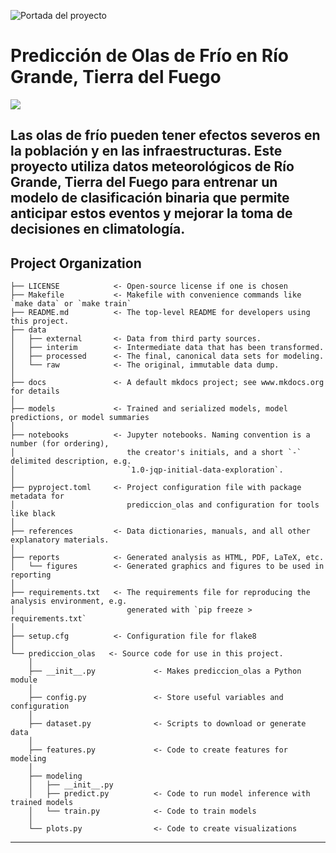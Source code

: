 ![Portada del proyecto]([https://example.com/tu_imagen.png](https://es.pinterest.com/pin/147704062773132373/))


# Predicción de Olas de Frío en Río Grande, Tierra del Fuego

<a target="_blank" href="https://cookiecutter-data-science.drivendata.org/">
    <img src="https://img.shields.io/badge/CCDS-Project%20template-328F97?logo=cookiecutter" />
</a>

## Las olas de frío pueden tener efectos severos en la población y en las infraestructuras. Este proyecto utiliza datos meteorológicos de Río Grande, Tierra del Fuego para entrenar un modelo de clasificación binaria que permite anticipar estos eventos y mejorar la toma de decisiones en climatología.



## Project Organization

```
├── LICENSE            <- Open-source license if one is chosen
├── Makefile           <- Makefile with convenience commands like `make data` or `make train`
├── README.md          <- The top-level README for developers using this project.
├── data
│   ├── external       <- Data from third party sources.
│   ├── interim        <- Intermediate data that has been transformed.
│   ├── processed      <- The final, canonical data sets for modeling.
│   └── raw            <- The original, immutable data dump.
│
├── docs               <- A default mkdocs project; see www.mkdocs.org for details
│
├── models             <- Trained and serialized models, model predictions, or model summaries
│
├── notebooks          <- Jupyter notebooks. Naming convention is a number (for ordering),
│                         the creator's initials, and a short `-` delimited description, e.g.
│                         `1.0-jqp-initial-data-exploration`.
│
├── pyproject.toml     <- Project configuration file with package metadata for 
│                         prediccion_olas and configuration for tools like black
│
├── references         <- Data dictionaries, manuals, and all other explanatory materials.
│
├── reports            <- Generated analysis as HTML, PDF, LaTeX, etc.
│   └── figures        <- Generated graphics and figures to be used in reporting
│
├── requirements.txt   <- The requirements file for reproducing the analysis environment, e.g.
│                         generated with `pip freeze > requirements.txt`
│
├── setup.cfg          <- Configuration file for flake8
│
└── prediccion_olas   <- Source code for use in this project.
    │
    ├── __init__.py             <- Makes prediccion_olas a Python module
    │
    ├── config.py               <- Store useful variables and configuration
    │
    ├── dataset.py              <- Scripts to download or generate data
    │
    ├── features.py             <- Code to create features for modeling
    │
    ├── modeling                
    │   ├── __init__.py 
    │   ├── predict.py          <- Code to run model inference with trained models          
    │   └── train.py            <- Code to train models
    │
    └── plots.py                <- Code to create visualizations
```

--------

